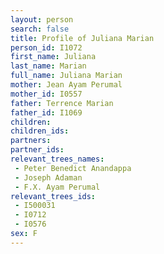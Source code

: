 ```yaml
---
layout: person
search: false
title: Profile of Juliana Marian
person_id: I1072
first_name: Juliana
last_name: Marian
full_name: Juliana Marian
mother: Jean Ayam Perumal
mother_id: I0557
father: Terrence Marian
father_id: I1069
children:
children_ids:
partners:
partner_ids:
relevant_trees_names:
 - Peter Benedict Anandappa
 - Joseph Adaman
 - F.X. Ayam Perumal
relevant_trees_ids:
 - I500031
 - I0712
 - I0576
sex: F
---
```


